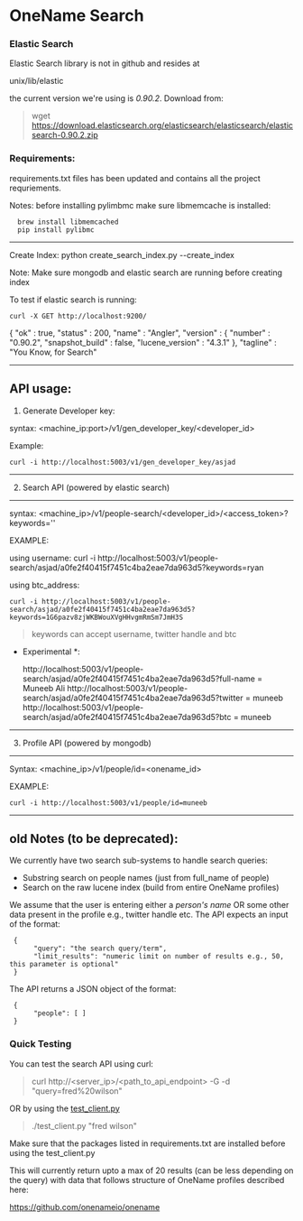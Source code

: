 # OneName Search

### Elastic Search

Elastic Search library is not in github and resides at

unix/lib/elastic

the current version we're using is *0.90.2*. Download from:

> wget https://download.elasticsearch.org/elasticsearch/elasticsearch/elasticsearch-0.90.2.zip


### Requirements:

requirements.txt files has been updated and contains all the project requriements.

Notes:
before installing pylimbmc make sure libmemcache is installed:


      brew install libmemcached
      pip install pylibmc 

----------------------------------------------

Create Index: 
	python create_search_index.py --create_index


Note: Make sure mongodb and elastic search are running before creating index

To test if elastic search is running:

	curl -X GET http://localhost:9200/

{
  "ok" : true,
  "status" : 200,
  "name" : "Angler",
  "version" : {
    "number" : "0.90.2",
    "snapshot_build" : false,
    "lucene_version" : "4.3.1"
  },
  "tagline" : "You Know, for Search"



----------------------------------------------
API usage:
----------------------------------------------

1) Generate Developer key:


syntax: <machine_ip:port>/v1/gen_developer_key/<developer_id>

Example: 

	curl -i http://localhost:5003/v1/gen_developer_key/asjad


----------------------------------------------
2) Search API (powered by elastic search)
----------------------------------------------

syntax: <machine_ip>/v1/people-search/<developer_id>/<access_token>?keywords='<keywords>'

EXAMPLE:

using username:
	curl -i http://localhost:5003/v1/people-search/asjad/a0fe2f40415f7451c4ba2eae7da963d5?keywords=ryan

using btc_address:

	curl -i http://localhost:5003/v1/people-search/asjad/a0fe2f40415f7451c4ba2eae7da963d5?keywords=1G6pazv8zjWKBWouXVgHHvgmRmSm7JmH3S 


 > keywords can accept username, twitter handle and btc

* Experimental *:

	http://localhost:5003/v1/people-search/asjad/a0fe2f40415f7451c4ba2eae7da963d5?full-name = Muneeb Ali
	http://localhost:5003/v1/people-search/asjad/a0fe2f40415f7451c4ba2eae7da963d5?twitter = muneeb
	http://localhost:5003/v1/people-search/asjad/a0fe2f40415f7451c4ba2eae7da963d5?btc = muneeb

----------------------------------------------
3) Profile API (powered by mongodb)
----------------------------------------------

Syntax:
	 <machine_ip>/v1/people/id=<onename_id>

EXAMPLE:

	curl -i http://localhost:5003/v1/people/id=muneeb



----------------------------------------------
old Notes (to be deprecated):
----------------------------------------------


We currently have two search sub-systems to handle search queries:

* Substring search on people names (just from full_name of people)
* Search on the raw lucene index (build from entire OneName profiles)

We assume that the user is entering either a *person's name* OR some other data present in the profile e.g., twitter handle etc. The API expects an input of the format:

     {
          "query": "the search query/term",
          "limit_results": "numeric limit on number of results e.g., 50, this parameter is optional"
     }

The API returns a JSON object of the format:

     {
          "people": [ ]
     }

### Quick Testing

You can test the search API using curl:

> curl http://<server_ip>/<path_to_api_endpoint> -G -d "query=fred%20wilson"

OR by using the [test_client.py](test_client.py)

> ./test_client.py "fred wilson"

Make sure that the packages listed in requirements.txt are installed before using the test_client.py

This will currently return upto a max of 20 results (can be less depending on the query) with data that follows structure of OneName profiles described here:

https://github.com/onenameio/onename